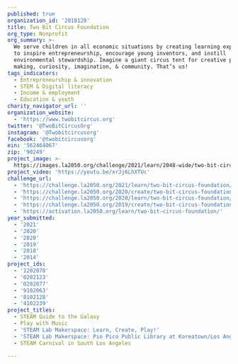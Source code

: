 ```yaml
---
published: true
organization_id: '2018128'
title: Two Bit Circus Foundation
org_type: Nonprofit
org_summary: >-
  We serve children in all economic situations by creating learning experiences
  to inspire entrepreneurship, encourage young inventors, and instill
  environmental stewardship. Imagine a giant circus tent for creative play,
  making, curiosity, imagination, & community. That’s us!
tags_indicators:
  - Entrepreneurship & innovation
  - STEM & Digital literacy
  - Income & employment
  - Education & youth
charity_navigator_url: ''
organization_website:
  - 'https://www.twobitcircus.org'
twitter: '@TwoBitCircusOrg'
instagram: '@Twobitcircusorg'
facebook: '@twobitcircusorg'
ein: '562464067'
zip: '90249'
project_image: >-
  https://images.la2050.org/challenge/2021/learn/2048-wide/two-bit-circus-foundation.jpg
project_video: 'https://youtu.be/xrJj6LhXTUc'
challenge_url:
  - 'https://challenge.la2050.org/2021/learn/two-bit-circus-foundation/'
  - 'https://challenge.la2050.org/2020/create/two-bit-circus-foundation/'
  - 'https://challenge.la2050.org/2020/learn/two-bit-circus-foundation/'
  - 'https://challenge.la2050.org/2019/create/two-bit-circus-foundation/'
  - 'https://activation.la2050.org/learn/two-bit-circus-foundation/'
year_submitted:
  - '2021'
  - '2020'
  - '2020'
  - '2019'
  - '2018'
  - '2014'
project_ids:
  - '1202078'
  - '0202123'
  - '0202077'
  - '9102063'
  - '8102128'
  - '4102239'
project_titles:
  - STEAM Guide to the Galaxy
  - Play with Music
  - 'STEAM Lab Makerspace: Learn, Create, Play!'
  - 'STEAM Lab Makerspace: Pio Pico Public Library at Koreatown/Los Angeles'
  - STEAM Carnival in South Los Angeles

---
```

